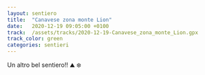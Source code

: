 ```yaml
---
layout: sentiero
title:  "Canavese zona monte Lion"
date:   2020-12-19 09:05:00 +0100
track:  /assets/tracks/2020-12-19-Canavese_zona_monte_Lion.gpx
track_color: green
categories: sentieri
---
```


Un altro bel sentiero!! :mountain: :snowflake:
